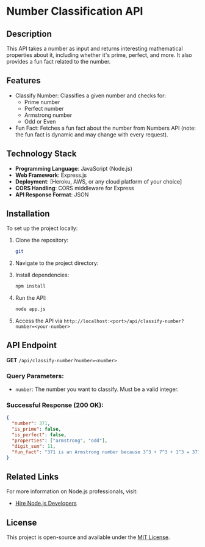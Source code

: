 # Number Classification API

## Description

This API takes a number as input and returns interesting mathematical properties about it, including whether it's prime, perfect, and more. It also provides a fun fact related to the number.

## Features

- Classify Number: Classifies a given number and checks for:
  - Prime number
  - Perfect number
  - Armstrong number
  - Odd or Even
- Fun Fact: Fetches a fun fact about the number from Numbers API (note: the fun fact is dynamic and may change with every request).

## Technology Stack

- **Programming Language**: JavaScript (Node.js)
- **Web Framework**: Express.js
- **Deployment**: [Heroku, AWS, or any cloud platform of your choice]
- **CORS Handling**: CORS middleware for Express
- **API Response Format**: JSON

## Installation

To set up the project locally:

1. Clone the repository:

   ```bash
   git 
   ```

2. Navigate to the project directory:

3. Install dependencies:

   ```bash
   npm install
   ```

4. Run the API:

   ```bash
   node app.js
   ```

5. Access the API via `http://localhost:<port>/api/classify-number?number=<your-number>`

## API Endpoint

**GET** `/api/classify-number?number=<number>`

### Query Parameters:

- `number`: The number you want to classify. Must be a valid integer.

### Successful Response (200 OK):

```json
{
  "number": 371,
  "is_prime": false,
  "is_perfect": false,
  "properties": ["armstrong", "odd"],
  "digit_sum": 11,
  "fun_fact": "371 is an Armstrong number because 3^3 + 7^3 + 1^3 = 371"
}
```

## Related Links

For more information on Node.js professionals, visit:

- [Hire Node.js Developers](https://hng.tech/hire/nodejs-developers)

## License

This project is open-source and available under the [MIT License](LICENSE).
